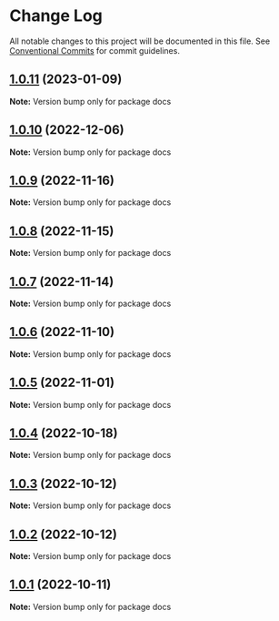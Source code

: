 # Change Log

All notable changes to this project will be documented in this file.
See [Conventional Commits](https://conventionalcommits.org) for commit guidelines.

## [1.0.11](https://github.com/toss/slash/compare/docs@1.0.10...docs@1.0.11) (2023-01-09)

**Note:** Version bump only for package docs





## [1.0.10](https://github.com/toss/slash/compare/docs@1.0.9...docs@1.0.10) (2022-12-06)

**Note:** Version bump only for package docs





## [1.0.9](https://github.com/toss/slash/compare/docs@1.0.8...docs@1.0.9) (2022-11-16)

**Note:** Version bump only for package docs





## [1.0.8](https://github.com/toss/slash/compare/docs@1.0.7...docs@1.0.8) (2022-11-15)

**Note:** Version bump only for package docs





## [1.0.7](https://github.com/toss/slash/compare/docs@1.0.6...docs@1.0.7) (2022-11-14)

**Note:** Version bump only for package docs





## [1.0.6](https://github.com/toss/slash/compare/docs@1.0.5...docs@1.0.6) (2022-11-10)

**Note:** Version bump only for package docs





## [1.0.5](https://github.com/toss/slash/compare/docs@1.0.4...docs@1.0.5) (2022-11-01)

**Note:** Version bump only for package docs





## [1.0.4](https://github.com/toss/slash/compare/docs@1.0.3...docs@1.0.4) (2022-10-18)

**Note:** Version bump only for package docs





## [1.0.3](https://github.com/toss/slash/compare/docs@1.0.2...docs@1.0.3) (2022-10-12)

**Note:** Version bump only for package docs





## [1.0.2](https://github.com/toss/slash/compare/docs@1.0.1...docs@1.0.2) (2022-10-12)

**Note:** Version bump only for package docs





## [1.0.1](https://github.com/toss/slash/compare/docs@1.0.0...docs@1.0.1) (2022-10-11)

**Note:** Version bump only for package docs
